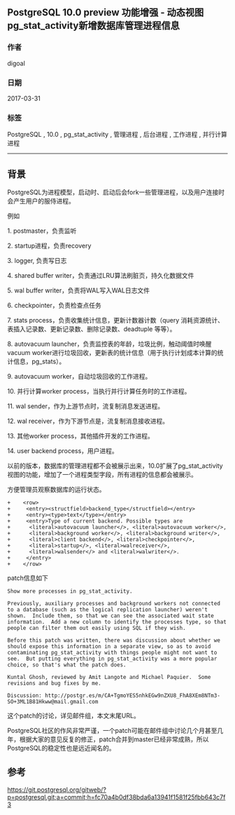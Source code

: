 ## PostgreSQL 10.0 preview 功能增强 - 动态视图pg_stat_activity新增数据库管理进程信息  
                      
### 作者                         
digoal                 
                  
### 日期                                                                                     
2017-03-31                
                     
### 标签                  
PostgreSQL , 10.0 , pg_stat_activity , 管理进程 , 后台进程 , 工作进程 , 并行计算进程       
                                                                                        
----                                                                                  
                                                                                           
## 背景              
PostgreSQL为进程模型，启动时、启动后会fork一些管理进程，以及用户连接时会产生用户的服侍进程。  
  
例如  
  
1\. postmaster，负责监听  
  
2\. startup进程，负责recovery  
  
3\. logger, 负责写日志  
  
4\. shared buffer writer，负责通过LRU算法刷脏页，持久化数据文件  
  
5\. wal buffer writer，负责将WAL写入WAL日志文件  
  
6\. checkpointer，负责检查点任务  
  
7\. stats process，负责收集统计信息，更新计数器计数（query 消耗资源统计、表插入记录数、更新记录数、删除记录数、deadtuple 等等）。  
  
8\. autovacuum launcher，负责监控表的年龄，垃圾比例，触动阈值时唤醒vacuum worker进行垃圾回收，更新表的统计信息（用于执行计划成本计算的统计信息，pg_stats）。  
  
9\. autovacuum worker，自动垃圾回收的工作进程。  
  
10\. 并行计算worker process，当执行并行计算任务时的工作进程。  
  
11\. wal sender，作为上游节点时，流复制消息发送进程。  
  
12\. wal receiver，作为下游节点是，流复制消息接收进程。  
  
13\. 其他worker process，其他插件开发的工作进程。  
  
14\. user backend process，用户进程。  
  
以前的版本，数据库的管理进程都不会被展示出来，10.0扩展了pg_stat_activity视图的功能，增加了一个进程类型字段，所有进程的信息都会被展示。  
  
方便管理员观察数据库的运行状态。  
  
```  
+    <row>  
+     <entry><structfield>backend_type</structfield></entry>  
+     <entry><type>text</type></entry>  
+     <entry>Type of current backend. Possible types are   
+      <literal>autovacuum launcher</>, <literal>autovacuum worker</>,  
+      <literal>background worker</>, <literal>background writer</>,  
+      <literal>client backend</>, <literal>checkpointer</>,  
+      <literal>startup</>, <literal>walreceiver</>,  
+      <literal>walsender</> and <literal>walwriter</>.  
+     </entry>  
+    </row>  
```  
  
patch信息如下  
      
```      
Show more processes in pg_stat_activity.  
  
Previously, auxiliary processes and background workers not connected  
to a database (such as the logical replication launcher) weren't  
shown.  Include them, so that we can see the associated wait state  
information.  Add a new column to identify the processes type, so that  
people can filter them out easily using SQL if they wish.  
  
Before this patch was written, there was discussion about whether we  
should expose this information in a separate view, so as to avoid  
contaminating pg_stat_activity with things people might not want to  
see.  But putting everything in pg_stat_activity was a more popular  
choice, so that's what the patch does.  
  
Kuntal Ghosh, reviewed by Amit Langote and Michael Paquier.  Some  
revisions and bug fixes by me.  
  
Discussion: http://postgr.es/m/CA+TgmoYES5nhkEGw9nZXU8_FhA8XEm8NTm3-SO+3ML1B81Hkww@mail.gmail.com         
```      
    
这个patch的讨论，详见邮件组，本文末尾URL。    
     
PostgreSQL社区的作风非常严谨，一个patch可能在邮件组中讨论几个月甚至几年，根据大家的意见反复的修正，patch合并到master已经非常成熟，所以PostgreSQL的稳定性也是远近闻名的。             
     
## 参考              
https://git.postgresql.org/gitweb/?p=postgresql.git;a=commit;h=fc70a4b0df38bda6a13941f1581f25fbb643c7f3    
              
          
          
       
